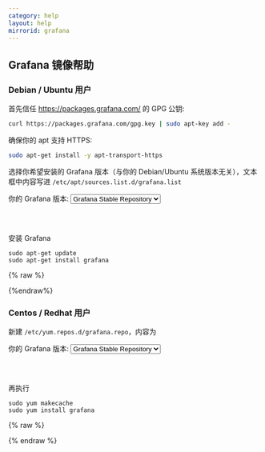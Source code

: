 ```yaml
---
category: help
layout: help
mirrorid: grafana
---
```


## Grafana 镜像帮助

### Debian / Ubuntu 用户

首先信任 https://packages.grafana.com/ 的 GPG 公钥:

```bash
curl https://packages.grafana.com/gpg.key | sudo apt-key add -
```

确保你的 apt 支持 HTTPS:

```bash
sudo apt-get install -y apt-transport-https
```

选择你希望安装的 Grafana 版本（与你的 Debian/Ubuntu 系统版本无关），文本框中内容写进 `/etc/apt/sources.list.d/grafana.list`

<form class="form-inline">
<div class="form-group">
	<label>你的 Grafana 版本: </label>
	<select class="form-control release-select" data-template="#apt-template" data-target="#apt-content">
		<option data-release="stable">Grafana Stable Repository</option>
		<option data-release="beta">Grafana Beta Repository</option>
	</select>
</div>
</form>

<p></p>
<pre>
<code id="apt-content">
</code>
</pre>

安装 Grafana

```
sudo apt-get update
sudo apt-get install grafana
```

{% raw %}
<script id="apt-template" type="x-tmpl-markup">
deb https://{%endraw%}mirror.nju.edu.cn{%raw%}/grafana/apt/ {{release_name}} main
</script>
{%endraw%}


### Centos / Redhat 用户
新建 `/etc/yum.repos.d/grafana.repo`，内容为

<form class="form-inline">
<div class="form-group">
	<label>你的 Grafana 版本: </label>
	<select class="form-control release-select" data-template="#yum-template" data-target="#yum-content">
		<option data-release="rpm">Grafana Stable Repository</option>
		<option data-release="rpm-beta">Grafana Beta Repository</option>
	</select>
</div>
</form>

<p></p>
<pre>
<code id="yum-content">
</code>
</pre>


再执行

```
sudo yum makecache
sudo yum install grafana
```

{% raw %}
<script id="yum-template" type="x-tmpl-markup">
[grafana]
name=grafana
baseurl=https://{%endraw%}mirror.nju.edu.cn{%raw%}/grafana/yum/{{release_name}}
repo_gpgcheck=0
enabled=1
gpgcheck=0
</script>
{% endraw %}
